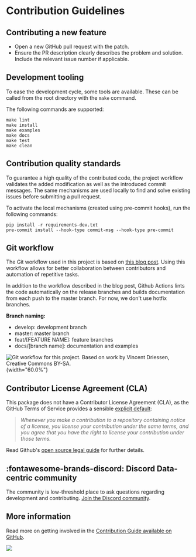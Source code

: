 # Contribution Guidelines

## Contributing a new feature

-   Open a new GitHub pull request with the patch.
-   Ensure the PR description clearly describes the problem and
    solution. Include the relevant issue number if applicable.

## Development tooling

To ease the development cycle, some tools are available. These can be
called from the root directory with the `make` command.

The following commands are supported:

``` console
make lint
make install
make examples
make docs
make test
make clean
```

## Contribution quality standards

To guarantee a high quality of the contributed code, the project
workflow validates the added modification as well as the introduced
commit messages. The same mechanisms are used locally to find and solve
existing issues before submitting a pull request.

To activate the local mechanisms (created using pre-commit hooks), run the
following commands:

``` console
pip install -r requirements-dev.txt
pre-commit install --hook-type commit-msg --hook-type pre-commit
```

## Git workflow

The Git workflow used in this project is based on [this blog
post](https://nvie.com/posts/a-successful-git-branching-model/). Using
this workflow allows for better collaboration between contributors and
automation of repetitive tasks.

In addition to the workflow described in the blog post, Github Actions
lints the code automatically on the release branches and builds
documentation from each push to the master branch. For now, we don\'t
use hotfix branches.

**Branch naming:**

- develop: development branch 
- master: master branch 
- feat/\[FEATURE NAME\]: feature branches 
- docs/\[branch name\]: documentation and examples

![Git workflow for this project. Based on work by Vincent Driessen,
Creative Commons
BY-SA.](../_static/img/figure-git-workflow.svg){width="60.0%"}

## Contributor License Agreement (CLA)

This package does not have a Contributor License Agreement (CLA), as the
GitHub Terms of Service provides a sensible [explicit
default](https://help.github.com/en/github/site-policy/github-terms-of-service#6-contributions-under-repository-license):

> *Whenever you make a contribution to a repository containing notice of
> a license, you license your contribution under the same terms, and you
> agree that you have the right to license your contribution under those
> terms.*

Read Github\'s [open source legal
guide](https://opensource.guide/legal/#does-my-project-need-an-additional-contributor-agreement)
for further details.

## :fontawesome-brands-discord: Discord Data-centric community

The community is low-threshold place to ask questions regarding
development and contributing. [Join the Discord
community](https://discord.com/invite/mw7xjJ7b7s).

## More information

Read more on getting involved in the [Contribution Guide available on
GitHub](https://github.com/ydataai/ydata-profiling/blob/master/CONTRIBUTING.md).

<img referrerpolicy="no-referrer-when-downgrade" src="https://static.scarf.sh/a.png?x-pxid=baa0e45f-0c03-4190-9646-9d8ea2640ba2" />